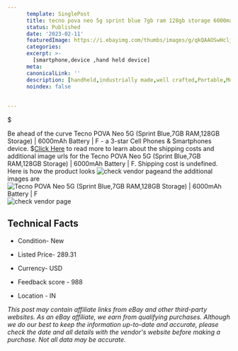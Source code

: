 ```yaml
---
      template: SinglePost
      title: tecno pova neo 5g sprint blue 7gb ram 128gb storage 6000mah battery f
      status: Published
      date: '2023-02-11'
      featuredImage: https://i.ebayimg.com/thumbs/images/g/qkQAAOSwHclj2s-N/s-l225.jpg
      categories: 
      excerpt: >-
        [smartphone,device ,hand held device]
      meta:
      canonicalLink: ''
      description: [handheld,industrially made,well crafted,Portable,Mobile,Compact,Convenient,Lightweight,Maneuverable,Man-portable,Miniature,Carriable,Hand-held,Light,Holdable,Transportable,Mobile device,Pocket-sized,On-the-go,Wireless,Cordless,Compact size,Convenient size, smartphone,device ,hand held device]
      noindex: false
      
        
---
```

$

Be ahead of the curve Tecno POVA Neo 5G (Sprint Blue,7GB RAM,128GB Storage) | 6000mAh Battery | F - a 3-star Cell Phones & Smartphones device.
$[Click Here](https://www.ebay.com/itm/204231140613?hash=item2f8d1fe505%3Ag%3AqkQAAOSwHclj2s-N&mkevt=1&mkcid=1&mkrid=711-53200-19255-0&campid=%253CePNCampaignId%253E&customid=%253CreferenceId%253E&toolid=10049) to read more to learn about the shipping costs and additional image urls for the Tecno POVA Neo 5G (Sprint Blue,7GB RAM,128GB Storage) | 6000mAh Battery | F. Shipping cost is undefined. Here is how the product looks ![check vendor page](https://i.ebayimg.com/thumbs/images/g/qkQAAOSwHclj2s-N/s-l225.jpg)and the additional images are![Tecno POVA Neo 5G (Sprint Blue,7GB RAM,128GB Storage) | 6000mAh Battery | F](https://i.ebayimg.com/images/g/qkQAAOSwHclj2s-N/s-l1200.jpg)![check vendor page](https://origin-galleryplus.ebayimg.com/ws/web/204231140613_2_0_1/225x225.jpg,https://origin-galleryplus.ebayimg.com/ws/web/204231140613_3_0_1/225x225.jpg,https://origin-galleryplus.ebayimg.com/ws/web/204231140613_4_0_1/225x225.jpg,https://origin-galleryplus.ebayimg.com/ws/web/204231140613_5_0_1/225x225.jpg,https://origin-galleryplus.ebayimg.com/ws/web/204231140613_6_0_1/225x225.jpg)



 ## Technical Facts 



     
      

 - Condition- New 


      

 - Listed Price- 289.31 


      

 - Currency- USD 


      

 - Feedback score - 988 


      

 - Location - IN 


      
      

 *_This post may contain affiliate links from eBay and other third-party websites. As an eBay affiliate, we earn from qualifying purchases. Although we do our best to keep the information up-to-date and accurate, please check the date and all details with the vendor's website before making a purchase. Not all data may be accurate._*






